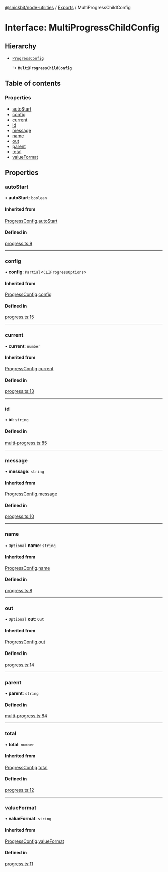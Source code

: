 [@snickbit/node-utilities](../README.md) / [Exports](../modules.md) / MultiProgressChildConfig

# Interface: MultiProgressChildConfig

## Hierarchy

- [`ProgressConfig`](ProgressConfig.md)

  ↳ **`MultiProgressChildConfig`**

## Table of contents

### Properties

- [autoStart](MultiProgressChildConfig.md#autostart)
- [config](MultiProgressChildConfig.md#config)
- [current](MultiProgressChildConfig.md#current)
- [id](MultiProgressChildConfig.md#id)
- [message](MultiProgressChildConfig.md#message)
- [name](MultiProgressChildConfig.md#name)
- [out](MultiProgressChildConfig.md#out)
- [parent](MultiProgressChildConfig.md#parent)
- [total](MultiProgressChildConfig.md#total)
- [valueFormat](MultiProgressChildConfig.md#valueformat)

## Properties

### autoStart

• **autoStart**: `boolean`

#### Inherited from

[ProgressConfig](ProgressConfig.md).[autoStart](ProgressConfig.md#autostart)

#### Defined in

[progress.ts:9](https://github.com/snickbit/snickbit.js/blob/3fd09b6/packages/node-utilities/src/progress.ts#L9)

___

### config

• **config**: `Partial`<`CLIProgressOptions`\>

#### Inherited from

[ProgressConfig](ProgressConfig.md).[config](ProgressConfig.md#config)

#### Defined in

[progress.ts:15](https://github.com/snickbit/snickbit.js/blob/3fd09b6/packages/node-utilities/src/progress.ts#L15)

___

### current

• **current**: `number`

#### Inherited from

[ProgressConfig](ProgressConfig.md).[current](ProgressConfig.md#current)

#### Defined in

[progress.ts:13](https://github.com/snickbit/snickbit.js/blob/3fd09b6/packages/node-utilities/src/progress.ts#L13)

___

### id

• **id**: `string`

#### Defined in

[multi-progress.ts:85](https://github.com/snickbit/snickbit.js/blob/3fd09b6/packages/node-utilities/src/multi-progress.ts#L85)

___

### message

• **message**: `string`

#### Inherited from

[ProgressConfig](ProgressConfig.md).[message](ProgressConfig.md#message)

#### Defined in

[progress.ts:10](https://github.com/snickbit/snickbit.js/blob/3fd09b6/packages/node-utilities/src/progress.ts#L10)

___

### name

• `Optional` **name**: `string`

#### Inherited from

[ProgressConfig](ProgressConfig.md).[name](ProgressConfig.md#name)

#### Defined in

[progress.ts:8](https://github.com/snickbit/snickbit.js/blob/3fd09b6/packages/node-utilities/src/progress.ts#L8)

___

### out

• `Optional` **out**: `Out`

#### Inherited from

[ProgressConfig](ProgressConfig.md).[out](ProgressConfig.md#out)

#### Defined in

[progress.ts:14](https://github.com/snickbit/snickbit.js/blob/3fd09b6/packages/node-utilities/src/progress.ts#L14)

___

### parent

• **parent**: `string`

#### Defined in

[multi-progress.ts:84](https://github.com/snickbit/snickbit.js/blob/3fd09b6/packages/node-utilities/src/multi-progress.ts#L84)

___

### total

• **total**: `number`

#### Inherited from

[ProgressConfig](ProgressConfig.md).[total](ProgressConfig.md#total)

#### Defined in

[progress.ts:12](https://github.com/snickbit/snickbit.js/blob/3fd09b6/packages/node-utilities/src/progress.ts#L12)

___

### valueFormat

• **valueFormat**: `string`

#### Inherited from

[ProgressConfig](ProgressConfig.md).[valueFormat](ProgressConfig.md#valueformat)

#### Defined in

[progress.ts:11](https://github.com/snickbit/snickbit.js/blob/3fd09b6/packages/node-utilities/src/progress.ts#L11)
